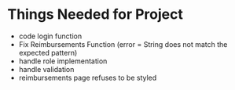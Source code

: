 

# Things Needed for Project
- code login function
- Fix Reimbursements Function (error = String does not match the expected pattern)
- handle role implementation
- handle validation
- reimbursements page refuses to be styled
